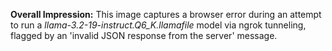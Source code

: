 **Overall Impression:** This image captures a browser error during an attempt to run a *llama-3.2-19-instruct.Q6_K.llamafile* model via ngrok tunneling, flagged by an 'invalid JSON response from the server' message.